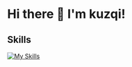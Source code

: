 # Hi there 👋 I'm kuzqi!

## Skills
[![My Skills](https://skillicons.dev/icons?i=cs,java)](https://skillicons.dev)
